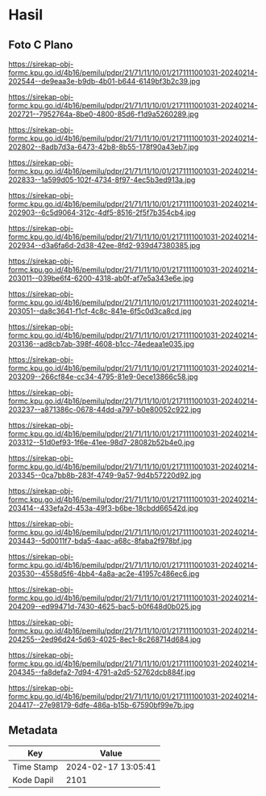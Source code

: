 # Hasil

## Foto C Plano

https://sirekap-obj-formc.kpu.go.id/4b16/pemilu/pdpr/21/71/11/10/01/2171111001031-20240214-202544--de9eaa3e-b9db-4b01-b644-6149bf3b2c39.jpg

https://sirekap-obj-formc.kpu.go.id/4b16/pemilu/pdpr/21/71/11/10/01/2171111001031-20240214-202721--7952764a-8be0-4800-85d6-f1d9a5260289.jpg

https://sirekap-obj-formc.kpu.go.id/4b16/pemilu/pdpr/21/71/11/10/01/2171111001031-20240214-202802--8adb7d3a-6473-42b8-8b55-178f90a43eb7.jpg

https://sirekap-obj-formc.kpu.go.id/4b16/pemilu/pdpr/21/71/11/10/01/2171111001031-20240214-202833--1a599d05-102f-4734-8f97-4ec5b3ed913a.jpg

https://sirekap-obj-formc.kpu.go.id/4b16/pemilu/pdpr/21/71/11/10/01/2171111001031-20240214-202903--6c5d9064-312c-4df5-8516-2f5f7b354cb4.jpg

https://sirekap-obj-formc.kpu.go.id/4b16/pemilu/pdpr/21/71/11/10/01/2171111001031-20240214-202934--d3a6fa6d-2d38-42ee-8fd2-939d47380385.jpg

https://sirekap-obj-formc.kpu.go.id/4b16/pemilu/pdpr/21/71/11/10/01/2171111001031-20240214-203011--039be6f4-6200-4318-ab0f-af7e5a343e6e.jpg

https://sirekap-obj-formc.kpu.go.id/4b16/pemilu/pdpr/21/71/11/10/01/2171111001031-20240214-203051--da8c3641-f1cf-4c8c-841e-6f5c0d3ca8cd.jpg

https://sirekap-obj-formc.kpu.go.id/4b16/pemilu/pdpr/21/71/11/10/01/2171111001031-20240214-203136--ad8cb7ab-398f-4608-b1cc-74edeaa1e035.jpg

https://sirekap-obj-formc.kpu.go.id/4b16/pemilu/pdpr/21/71/11/10/01/2171111001031-20240214-203209--266cf84e-cc34-4795-81e9-0ece13866c58.jpg

https://sirekap-obj-formc.kpu.go.id/4b16/pemilu/pdpr/21/71/11/10/01/2171111001031-20240214-203237--a871386c-0678-44dd-a797-b0e80052c922.jpg

https://sirekap-obj-formc.kpu.go.id/4b16/pemilu/pdpr/21/71/11/10/01/2171111001031-20240214-203312--51d0ef93-1f6e-41ee-98d7-28082b52b4e0.jpg

https://sirekap-obj-formc.kpu.go.id/4b16/pemilu/pdpr/21/71/11/10/01/2171111001031-20240214-203345--0ca7bb8b-283f-4749-9a57-9d4b57220d92.jpg

https://sirekap-obj-formc.kpu.go.id/4b16/pemilu/pdpr/21/71/11/10/01/2171111001031-20240214-203414--433efa2d-453a-49f3-b6be-18cbdd66542d.jpg

https://sirekap-obj-formc.kpu.go.id/4b16/pemilu/pdpr/21/71/11/10/01/2171111001031-20240214-203443--5d0011f7-bda5-4aac-a68c-8faba2f978bf.jpg

https://sirekap-obj-formc.kpu.go.id/4b16/pemilu/pdpr/21/71/11/10/01/2171111001031-20240214-203530--4558d5f6-4bb4-4a8a-ac2e-41957c486ec6.jpg

https://sirekap-obj-formc.kpu.go.id/4b16/pemilu/pdpr/21/71/11/10/01/2171111001031-20240214-204209--ed99471d-7430-4625-bac5-b0f648d0b025.jpg

https://sirekap-obj-formc.kpu.go.id/4b16/pemilu/pdpr/21/71/11/10/01/2171111001031-20240214-204255--2ed96d24-5d63-4025-8ec1-8c268714d684.jpg

https://sirekap-obj-formc.kpu.go.id/4b16/pemilu/pdpr/21/71/11/10/01/2171111001031-20240214-204345--fa8defa2-7d94-4791-a2d5-52762dcb884f.jpg

https://sirekap-obj-formc.kpu.go.id/4b16/pemilu/pdpr/21/71/11/10/01/2171111001031-20240214-204417--27e98179-6dfe-486a-b15b-67590bf99e7b.jpg


## Metadata

| Key        | Value               |
| ---------- | ------------------- |
| Time Stamp | 2024-02-17 13:05:41 |
| Kode Dapil | 2101                |



